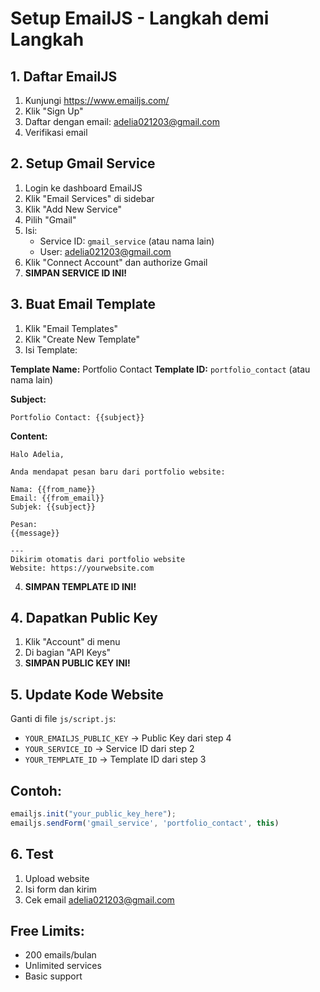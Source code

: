 # Setup EmailJS - Langkah demi Langkah

## 1. Daftar EmailJS
1. Kunjungi https://www.emailjs.com/
2. Klik "Sign Up"
3. Daftar dengan email: adelia021203@gmail.com
4. Verifikasi email

## 2. Setup Gmail Service
1. Login ke dashboard EmailJS
2. Klik "Email Services" di sidebar
3. Klik "Add New Service"
4. Pilih "Gmail"
5. Isi:
   - Service ID: `gmail_service` (atau nama lain)
   - User: adelia021203@gmail.com
6. Klik "Connect Account" dan authorize Gmail
7. **SIMPAN SERVICE ID INI!**

## 3. Buat Email Template
1. Klik "Email Templates"
2. Klik "Create New Template"
3. Isi Template:

**Template Name:** Portfolio Contact
**Template ID:** `portfolio_contact` (atau nama lain)

**Subject:** 
```
Portfolio Contact: {{subject}}
```

**Content:**
```
Halo Adelia,

Anda mendapat pesan baru dari portfolio website:

Nama: {{from_name}}
Email: {{from_email}}
Subjek: {{subject}}

Pesan:
{{message}}

---
Dikirim otomatis dari portfolio website
Website: https://yourwebsite.com
```

4. **SIMPAN TEMPLATE ID INI!**

## 4. Dapatkan Public Key
1. Klik "Account" di menu
2. Di bagian "API Keys"
3. **SIMPAN PUBLIC KEY INI!**

## 5. Update Kode Website
Ganti di file `js/script.js`:
- `YOUR_EMAILJS_PUBLIC_KEY` → Public Key dari step 4
- `YOUR_SERVICE_ID` → Service ID dari step 2  
- `YOUR_TEMPLATE_ID` → Template ID dari step 3

## Contoh:
```javascript
emailjs.init("your_public_key_here");
emailjs.sendForm('gmail_service', 'portfolio_contact', this)
```

## 6. Test
1. Upload website
2. Isi form dan kirim
3. Cek email adelia021203@gmail.com

## Free Limits:
- 200 emails/bulan
- Unlimited services
- Basic support
